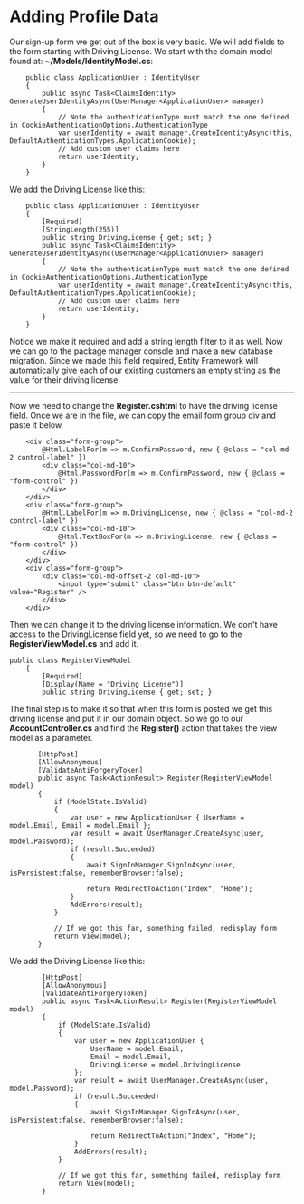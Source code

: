 # Adding Profile Data

Our sign-up form we get out of the box is very basic. We will add fields to the form starting with Driving License. We start with the domain model found at: **~/Models/IdentityModel.cs**:

```
    public class ApplicationUser : IdentityUser
    {
        public async Task<ClaimsIdentity> GenerateUserIdentityAsync(UserManager<ApplicationUser> manager)
        {
            // Note the authenticationType must match the one defined in CookieAuthenticationOptions.AuthenticationType
            var userIdentity = await manager.CreateIdentityAsync(this, DefaultAuthenticationTypes.ApplicationCookie);
            // Add custom user claims here
            return userIdentity;
        }
    }
```

We add the Driving License like this:

```
    public class ApplicationUser : IdentityUser
    {
        [Required]
        [StringLength(255)]
        public string DrivingLicense { get; set; }
        public async Task<ClaimsIdentity> GenerateUserIdentityAsync(UserManager<ApplicationUser> manager)
        {
            // Note the authenticationType must match the one defined in CookieAuthenticationOptions.AuthenticationType
            var userIdentity = await manager.CreateIdentityAsync(this, DefaultAuthenticationTypes.ApplicationCookie);
            // Add custom user claims here
            return userIdentity;
        }
    }
```

Notice we make it required and add a string length filter to it as well. Now we can go to the package manager console and make a new database migration. Since we made this field required, Entity Framework will automatically give each of our existing customers an empty string as the value for their driving license.

***

Now we need to change the **Register.cshtml** to have the driving license field. Once we are in the file, we can copy the email form group div and paste it below.

```
    <div class="form-group">
        @Html.LabelFor(m => m.ConfirmPassword, new { @class = "col-md-2 control-label" })
        <div class="col-md-10">
            @Html.PasswordFor(m => m.ConfirmPassword, new { @class = "form-control" })
        </div>
    </div>
    <div class="form-group">
        @Html.LabelFor(m => m.DrivingLicense, new { @class = "col-md-2 control-label" })
        <div class="col-md-10">
            @Html.TextBoxFor(m => m.DrivingLicense, new { @class = "form-control" })
        </div>
    </div>
    <div class="form-group">
        <div class="col-md-offset-2 col-md-10">
            <input type="submit" class="btn btn-default" value="Register" />
        </div>
    </div>
```

Then we can change it to the driving license information. We don't have access to the DrivingLicense field yet, so we need to go to the **RegisterViewModel.cs** and add it.

```
public class RegisterViewModel
    {
        [Required]
        [Display(Name = "Driving License")]
        public string DrivingLicense { get; set; }
```

 The final step is to make it so that when this form is posted we get this driving license and put it in our domain object. So we go to our **AccountController.cs** and find the **Register()** action that takes the view model as a parameter.

 ```
        [HttpPost]
        [AllowAnonymous]
        [ValidateAntiForgeryToken]
        public async Task<ActionResult> Register(RegisterViewModel model)
        {
            if (ModelState.IsValid)
            {
                var user = new ApplicationUser { UserName = model.Email, Email = model.Email };
                var result = await UserManager.CreateAsync(user, model.Password);
                if (result.Succeeded)
                {
                    await SignInManager.SignInAsync(user, isPersistent:false, rememberBrowser:false);

                    return RedirectToAction("Index", "Home");
                }
                AddErrors(result);
            }

            // If we got this far, something failed, redisplay form
            return View(model);
        }
 ```

We add the Driving License like this:

```
        [HttpPost]
        [AllowAnonymous]
        [ValidateAntiForgeryToken]
        public async Task<ActionResult> Register(RegisterViewModel model)
        {
            if (ModelState.IsValid)
            {
                var user = new ApplicationUser {
                    UserName = model.Email,
                    Email = model.Email,
                    DrivingLicense = model.DrivingLicense
                };
                var result = await UserManager.CreateAsync(user, model.Password);
                if (result.Succeeded)
                {
                    await SignInManager.SignInAsync(user, isPersistent:false, rememberBrowser:false);

                    return RedirectToAction("Index", "Home");
                }
                AddErrors(result);
            }

            // If we got this far, something failed, redisplay form
            return View(model);
        }
```
